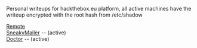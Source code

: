 Personal writeups for hackthebox.eu platform, all active machines have the writeup encrypted with the root hash from /etc/shadow     

<a href="https://rc-work.github.io/remote.html">Remote </a>        
<a href="https://rc-work.github.io/sneakymailer.html">SneakyMailer</a> -- (active)      
<a href="https://rc-work.github.io/doctor.html">Doctor</a> -- (active)          
